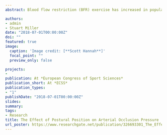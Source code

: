 ```yaml
---
abstract: Blood flow restriction (BFR) exercise has increased in popularity over recent years due to its ability to stimulate muscular adaptation with reduced workloads. However, a precise methodology is still yet to be determined. Perhaps one of the largest oversights has been the effect posture plays on restricting blood flow. The aim of this study was to compare the effects of commonly used blood flow restriction exercise positions (seated and supine) on arterial occlusion pressure (AOP) in the lower limb. Twenty participants underwent measurements of blood pressure and anthropometrics. Audio and visual signals via Doppler ultrasound were used to determine AOP in both supine and seated positions at the posterior tibial artery. Seated AOP was significantly higher than when supine, 203 ± 17.5 and 179 ± 15.5 mmHg respectively. Regression analysis revealed thigh circumference and diastolic blood pressure were significant predictors of supine AOP (R2 = 0.55), but not seated AOP; height was the only significant predictor of seated AOP (R2 = 0.277). In conclusion, AOP was significantly greater in a seated position than supine, suggesting that hydrostatic pressure influences AOP. This was further supported by height predicting seated AOP, we propose that gravity induced-hydrostatic pressure and the height of the hydrostatic column significantly alters seated AOP. Future studies should aim to determine the precise effect the hydrostatic column has on lower limb AOP.

authors:
- admin
- Stuart Miller
date: "2018-07-01T00:00:00Z"
doi: ""
featured: true
image:
  caption: 'Image credit: [**Scott Hannah**]'
  focal_point: ""
  preview_only: false

projects:
-
publication: At *European Congress of Sport Sciences*
publication_short: At *ECSS*
publication_types:
- "1"
publishDate: "2018-07-01T00:00:00Z"
slides:
summary: 
tags:
- Research
title: The Effect of Postural Position on Arterial Occlusion Pressure
url_poster: https://www.researchgate.net/publication/326693301_The_Effect_of_Postural_Position_on_Arterial_Occlusion_Pressure_in_the_Lower_Body_A_Methodological_Consideration_for_Blood_Flow_Restriction_Training/link/5b5f6e8c458515c4b25374d1/download
---
```


